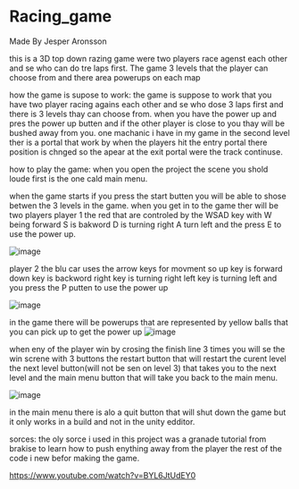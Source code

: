 # Racing_game
Made By Jesper Aronsson

this is a 3D top down razing game were two players race agenst each other and se who can do tre laps first.
The game 3 levels that the player can choose from and there area powerups on each map

 how the game is supose to work:
 the game is suppose to work that you have two player racing agains each other and se who dose 3 laps first and there is 3 levels thay can choose from.
 when you have the power up and pres the power up butten and if the other player is close to you thay will be bushed away from you.
 one machanic i have in my game in the second level ther is a portal that work by when the players hit the entry portal there position is chnged so the apear at the exit portal were the track continuse.



 how to play the game:
 when you open the project the scene you shold loude first is the one cald main menu. 

 
 when the game starts if you press the start butten you will be able to shose betwen the 3 levels in the game.
when you get in to the game ther will be two players player 1 the red that are controled by the WSAD key with W being forward S is bakword D is turning right A turn left and the press E to use the power up.

![image](https://github.com/shaddowking/Racing_game/assets/122523448/8b2bdf14-f1a8-46b5-8352-d28910ee849e)

player 2 the blu car uses the arrow keys for movment so up key is forward down key is backword right key is turning right left key is turning left and you press the P putten to use the power up

![image](https://github.com/shaddowking/Racing_game/assets/122523448/5bad9ea0-008c-4fa7-9fc1-cd4c97595ea7)

in the game there will be powerups that are represented by yellow balls that you can pick up to get the power up 
![image](https://github.com/shaddowking/Racing_game/assets/122523448/3716d862-794e-4766-a793-d26eb664f060)

when eny of the player win by crosing the finish line 3 times you will se the win screne with 3 buttons the restart button that will restart the curent level the next level button(will not be sen on level 3) that takes you to the next level and the main menu button that will take you back to the main menu. 

![image](https://github.com/shaddowking/Racing_game/assets/122523448/d2ea8117-a6b2-44d0-bb6e-0672d1bd72c1)


in the main menu there is alo a quit button that will shut down the game but it only works in a build and not in the unity edditor.

sorces:
the oly sorce i used in this project was a granade tutorial from brakise to learn how to push enything away from the player the rest of the code i new befor making the game.

https://www.youtube.com/watch?v=BYL6JtUdEY0

